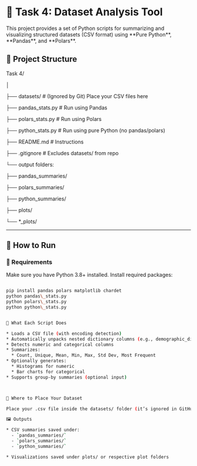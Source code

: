 # 🧪 Task 4: Dataset Analysis Tool



This project provides a set of Python scripts for summarizing and visualizing structured datasets (CSV format) using \*\*Pure Python\*\*, \*\*Pandas\*\*, and \*\*Polars\*\*.



## 📁 Project Structure

Task 4/

│

├── datasets/ # (Ignored by Git) Place your CSV files here

├── pandas\_stats.py # Run using Pandas

├── polars\_stats.py # Run using Polars

├── python\_stats.py # Run using pure Python (no pandas/polars)

├── README.md # Instructions

├── .gitignore # Excludes datasets/ from repo

└── output folders:

├── pandas\_summaries/

├── polars\_summaries/

├── python\_summaries/

├── plots/

└── \*\_plots/





---



## 🚀 How to Run



### 🔧 Requirements



Make sure you have Python 3.8+ installed. Install required packages:



```bash

pip install pandas polars matplotlib chardet
python pandas\_stats.py
python polars\_stats.py
python python\_stats.py


📝 What Each Script Does

* Loads a CSV file (with encoding detection)
* Automatically unpacks nested dictionary columns (e.g., demographic_distribution)
* Detects numeric and categorical columns
* Summarizes:
  * Count, Unique, Mean, Min, Max, Std Dev, Most Frequent
* Optionally generates:
  * Histograms for numeric
  * Bar charts for categorical
* Supports group-by summaries (optional input)



📂 Where to Place Your Dataset

Place your .csv file inside the datasets/ folder (it’s ignored in GitHub).

🖼️ Outputs

* CSV summaries saved under:
  - `pandas_summaries/`
  - `polars_summaries/`
  - `python_summaries/`

* Visualizations saved under plots/ or respective plot folders









